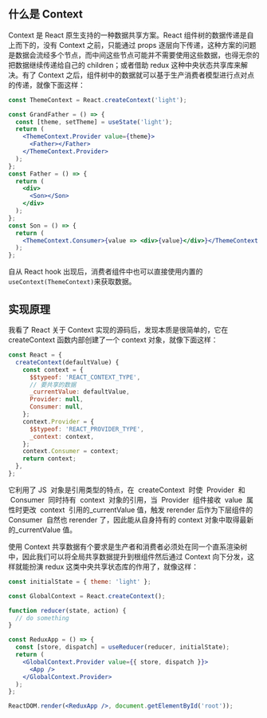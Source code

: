 ## 什么是 Context

Context 是 React 原生支持的一种数据共享方案。React 组件树的数据传递是自上而下的，没有 Context 之前，只能通过 props 逐层向下传递，这种方案的问题是数据会流经多个节点，而中间这些节点可能并不需要使用这些数据，也得无奈的把数据继续传递给自己的 children；或者借助 redux 这种中央状态共享库来解决。有了 Context 之后，组件树中的数据就可以基于生产消费者模型进行点对点的传递，就像下面这样：

```jsx
const ThemeContext = React.createContext('light');

const GrandFather = () => {
  const [theme, setTheme] = useState('light');
  return (
    <ThemeContext.Provider value={theme}>
      <Father></Father>
    </ThemeContext.Provider>
  );
};
const Father = () => {
  return (
    <div>
      <Son></Son>
    </div>
  );
};
const Son = () => {
  return (
    <ThemeContext.Consumer>{value => <div>{value}</div>}</ThemeContext.Consumer>
  );
};
```

自从 React hook 出现后，消费者组件中也可以直接使用内置的`useContext(ThemeContext)`来获取数据。
​

## 实现原理

我看了 React 关于 Context 实现的源码后，发现本质是很简单的，它在 createContext 函数内部创建了一个 context 对象，就像下面这样：

```jsx
const React = {
  createContext(defaultValue) {
    const context = {
      $$typeof: 'REACT_CONTEXT_TYPE',
      // 要共享的数据
      _currentValue: defaultValue,
      Provider: null,
      Consumer: null,
    };
    context.Provider = {
      $$typeof: 'REACT_PROVIDER_TYPE',
      _context: context,
    };
    context.Consumer = context;
    return context;
  },
};
```

它利用了 JS  对象是引用类型的特点，在  createContext  时使  Provider  和  Consumer  同时持有  context  对象的引用，当  Provider  组件接收  value  属性时更改  context  引用的\_currentValue 值，触发 rerender 后作为下层组件的 Consumer  自然也 rerender 了，因此能从自身持有的 context 对象中取得最新的\_currentValue 值。
​

使用 Context 共享数据有个要求是生产者和消费者必须处在同一个直系渲染树中，因此我们可以将全局共享数据提升到根组件然后通过 Context 向下分发，这样就能扮演 redux 这类中央共享状态库的作用了，就像这样：

```jsx
const initialState = { theme: 'light' };

const GlobalContext = React.createContext();

function reducer(state, action) {
  // do something
}

const ReduxApp = () => {
  const [store, dispatch] = useReducer(reducer, initialState);
  return (
    <GlobalContext.Provider value={{ store, dispatch }}>
      <App />
    </GlobalContext.Provider>
  );
};

ReactDOM.render(<ReduxApp />, document.getElementById('root'));
```
